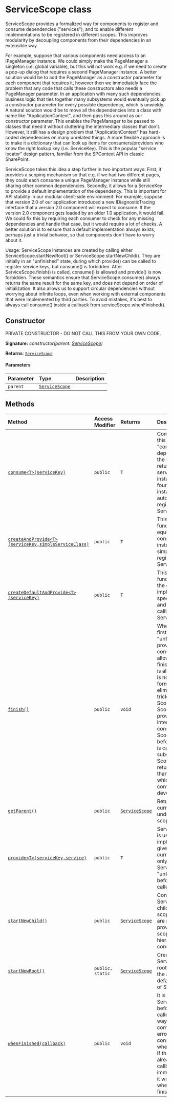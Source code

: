 # ServiceScope class





ServiceScope provides a formalized way for components to register and consume dependencies 
("services"), and to enable different implementations to be registered in different scopes. 
This improves modularity by decoupling components from their dependencies in an extensible way. 
 
For example, suppose that various components need access to an IPageManager instance. We could 
simply make the PageManager a singleton (i.e. global variable), but this will not work e.g. if 
we need to create a pop-up dialog that requires a second PageManager instance. A better solution 
would be to add the PageManager as a constructor parameter for each component that requires it, 
however then we immediately face the problem that any code that calls these constructors 
also needs a PageManager parameter. In an application with many such dependencies, business 
logic that ties together many subsystems would eventually pick up a constructor parameter 
for every possible dependency, which is unwieldy. A natural solution would be to move all the 
dependencies into a class with name like "ApplicationContext", and then pass this around as our 
constructor parameter. This enables the PageManager to be passed to classes that need it 
without cluttering the intermediary classes that don't. However, it still has a design problem 
that "ApplicationContext" has hard-coded dependencies on many unrelated things. A more flexible 
approach is to make it a dictionary that can look up items for consumers/providers who know the 
right lookup key (i.e. ServiceKey). This is the popular "service locator" design pattern, 
familiar from the SPContext API in classic SharePoint. 
 
ServiceScope takes this idea a step further in two important ways: First, it provides a scoping 
mechanism so that e.g. if we had two different pages, they could each consume a unique PageManager 
instance while still sharing other common dependencies. Secondly, it allows for a ServiceKey 
to provide a default implementation of the dependency. This is important for API stability in 
our modular client-side environment: For example, suppose that version 2.0 of our application 
introduced a new IDiagnosticTracing interface that a version 2.0 component will expect to consume. 
If the version 2.0 component gets loaded by an older 1.0 application, it would fail. We could 
fix this by requiring each consumer to check for any missing dependencies and handle that case, 
but it would require a lot of checks. A better solution is to ensure that a default implementation 
always exists, perhaps just a trivial behavior, so that components don't have to worry about it. 
 
Usage: ServiceScope instances are created by calling either ServiceScope.startNewRoot() or 
ServiceScope.startNewChild(). They are initially in an "unfinished" state, during which provide() 
can be called to register service keys, but consume() is forbidden. After ServiceScope.finish() 
is called, consume() is allowed and provide() is now forbidden. These semantics ensure that 
ServiceScope.consume() always returns the same result for the same key, and does not depend on 
order of initialization. It also allows us to support circular dependencies without worrying 
about infinite loops, even when working with external components that were implemented by 
third parties. To avoid mistakes, it's best to always call consume() inside a callback from 
serviceScope.whenFinished().


## Constructor
PRIVATE CONSTRUCTOR - DO NOT CALL THIS FROM YOUR OWN CODE.

**Signature:** _constructor(parent: [ServiceScope](../sp-client-base/servicescope.md))_

**Returns**: [`ServiceScope`](../sp-client-base/servicescope.md)



#### Parameters


| Parameter	   | Type    | Description |
|:-------------|:---------------|:------------|
| `parent`    | [`ServiceScope`](../sp-client-base/servicescope.md) |  |





## Methods

| Method	   | Access Modifier | Returns	| Description|
|:-------------|:----|:-------|:-----------|
|[`consume<T>(serviceKey)`](consume<t>-x1lg9.md)     | `public` | `T` | Components should call this function to "consume" a dependency,i.e. look up the serviceKey  and return the registered service instance. If the instance cannot be found, then a default  instance will be autocreated and registered with the root ServiceScope. |
|[`createAndProvide<T>(serviceKey,simpleServiceClass)`](createandprovide<t>-giqq9.md)     | `public` | `T` | This is a shorthand function that its equivalent to constructing a new instance of the  simpleServiceClass, then registering it by calling ServiceScope.provide(). |
|[`createDefaultAndProvide<T>(serviceKey)`](createdefaultandprovide<t>-bi8m9.md)     | `public` | `T` | This is a shorthand function that constructs the default implementation of the specified  serviceKey, and then registers it by calling ServiceScope.provide(). |
|[`finish()`](finish-n9f89.md)     | `public` | `void` | When a ServiceScope is first started,it is in an "unfinished" state where provide() is  allowed but consume() is not allowed. After calling finish(), then consume() is allowed  but provide() is not allowed. This formalism completely eliminates a number of tricky bugs  such as: Scope2 is a child of Scope1, and Scope1 provides instance A1 of interface A;  if someone consumes A1 from Scope2 (via inheritance) before Scope2.provide() is called  with A2, then a subsequent call to Scope2.consume() might return a different result than  the previous call, which would be very confusing for developers. |
|[`getParent()`](getparent-o7ac9.md)     | `public` | [`ServiceScope`](../sp-client-base/servicescope.md) | Returns the parent of the current ServiceScope,or undefined if this is a root scope. |
|[`provide<T>(serviceKey,service)`](provide<t>-gsdc9.md)     | `public` | `T` | ServiceScope.provide() is used to register an implemententation of the given serviceKey  for the current scope. It may only be used when the ServiceScope is in an "unfinished"  state, i.e. before finish() has been called. |
|[`startNewChild()`](startnewchild-xahs9.md)     | `public` | [`ServiceScope`](../sp-client-base/servicescope.md) | Constructs a new ServiceScope that is a child of the current scope. For any keys  that are not explicitly provided by the child scope, the parent hierarchy will be  consulted. |
|[`startNewRoot()`](startnewroot-mqls9.md)     | `public, static` | [`ServiceScope`](../sp-client-base/servicescope.md) | Create a new root-level ServiceScope. Only root-level scopes have the ability to autocreate  default implementations of ServiceKeys. |
|[`whenFinished(callback)`](whenfinished-l9ba9.md)     | `public` | `void` | It is an error to call ServiceScope.consume() before finish() has been called.  The most reliable way to protect your component against this error is to perform the  consume() calls inside a whenFinished() callback. If the service scope is already  finished, then the callback will be executed immediately; otherwise, it will be executed  later when the scope is finished. |




